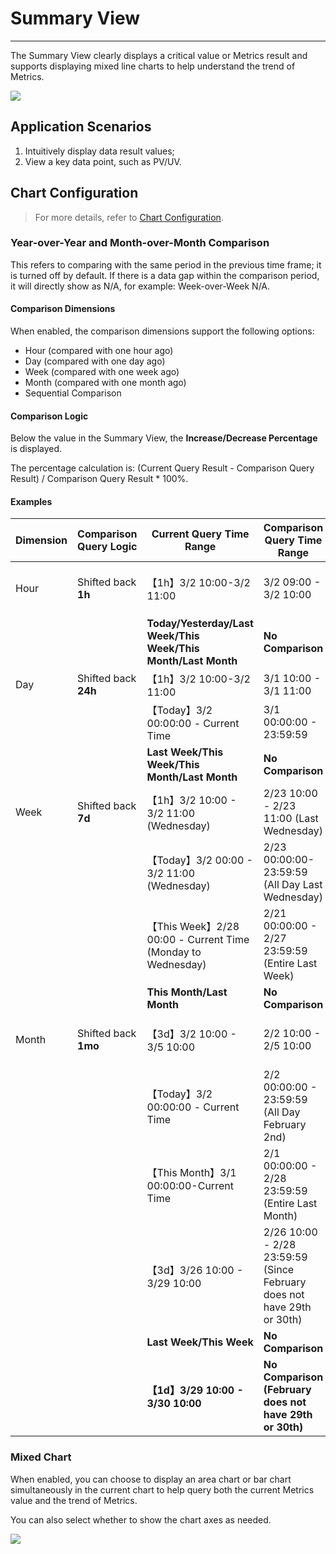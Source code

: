# Summary View
---

The Summary View clearly displays a critical value or Metrics result and supports displaying mixed line charts to help understand the trend of Metrics.

![](../img/overview.png)

## Application Scenarios

1. Intuitively display data result values;
2. View a key data point, such as PV/UV.

## Chart Configuration

> For more details, refer to [Chart Configuration](./chart-config.md).

### Year-over-Year and Month-over-Month Comparison

This refers to comparing with the same period in the previous time frame; it is turned off by default. If there is a data gap within the comparison period, it will directly show as N/A, for example: Week-over-Week N/A.

#### Comparison Dimensions

When enabled, the comparison dimensions support the following options:

- Hour (compared with one hour ago)
- Day (compared with one day ago)
- Week (compared with one week ago)
- Month (compared with one month ago)
- Sequential Comparison

#### Comparison Logic

Below the value in the Summary View, the **Increase/Decrease Percentage** is displayed.

The percentage calculation is: (Current Query Result - Comparison Query Result) / Comparison Query Result * 100%.

#### Examples

| Dimension | Comparison Query Logic | Current Query Time Range | Comparison Query Time Range | Percentage Display |
| --- | --- | --- | --- | --- |
| Hour | Shifted back **1h** | 【1h】3/2 10:00-3/2 11:00 | 3/2 09:00 - 3/2 10:00 | Compared with one hour ago xx% ⬆ |
| | | **Today/Yesterday/Last Week/This Week/This Month/Last Month** | **No Comparison** | **None** |
| Day | Shifted back **24h** | 【1h】3/2 10:00-3/2 11:00 | 3/1 10:00 - 3/1 11:00 | Day-over-Day xx% ⬆ |
| | | 【Today】3/2 00:00:00 - Current Time | 3/1 00:00:00 - 23:59:59 | Day-over-Day xx% ⬆ |
| | | **Last Week/This Week/This Month/Last Month** | **No Comparison** | **None** |
| Week | Shifted back **7d** | 【1h】3/2 10:00 - 3/2 11:00 (Wednesday) | 2/23 10:00 - 2/23 11:00 (Last Wednesday)| Week-over-Week xx% ⬆ |
| | | 【Today】3/2 00:00 - 3/2 11:00 (Wednesday) | 2/23 00:00:00-23:59:59 (All Day Last Wednesday) | Week-over-Week xx% ⬆ |
| | | 【This Week】2/28 00:00 - Current Time (Monday to Wednesday) | 2/21 00:00:00 - 2/27 23:59:59 (Entire Last Week) | Week-over-Week xx% ⬆ |
| | | **This Month/Last Month** | **No Comparison** | **None** |
| Month | Shifted back **1mo** | 【3d】3/2 10:00 - 3/5 10:00 | 2/2 10:00 - 2/5 10:00 | Month-over-Month xx% ⬆ |
| | | 【Today】3/2 00:00:00 - Current Time | 2/2 00:00:00 - 23:59:59 (All Day February 2nd) | Month-over-Month xx% ⬆ |
| | | 【This Month】3/1 00:00:00-Current Time | 2/1 00:00:00 - 2/28 23:59:59 (Entire Last Month) | Month-over-Month xx% ⬆ |
| | | 【3d】3/26 10:00 - 3/29 10:00 | 2/26 10:00 - 2/28 23:59:59 (Since February does not have 29th or 30th) | Month-over-Month xx% ⬆ |
| | | **Last Week/This Week** | **No Comparison** | **None** |
| | | **【1d】3/29 10:00 - 3/30 10:00**| **No Comparison (February does not have 29th or 30th)** | **None** |

### Mixed Chart

When enabled, you can choose to display an area chart or bar chart simultaneously in the current chart to help query both the current Metrics value and the trend of Metrics.

You can also select whether to show the chart axes as needed.

![](../img/overview-1.png)

<!--
## Chart Query

Chart queries support **Simple Query**, **Expression Query**, **DQL Query**, and **PromQL Query**; by default, a simple query is added.

> For more detailed explanations of chart query conditions, refer to [Chart Query](chart-query.md).

**Note**:

- A single chart query only supports one query statement, which defaults to **Simple Query**. Clicking **Convert to Expression Query** switches to expression query mode, treating the simple query as "Query A," supporting mutual switching. The same applies to **DQL Query**.
- If conversion functions used in the simple query are not supported in expression queries, they will not be carried over after switching.

## Chart Link

Links can help you navigate from the current chart to a target page. You can add internal platform links or external links, modifying the corresponding variable values in the link using template variables to pass data information, achieving data linkage.

> For more related settings, refer to [Chart Link](chart-link.md).

## Common Configurations

| Option | Description |
| --- | --- |
| Title | Set a title for the chart, which appears in the top-left corner of the chart. It supports hiding the title. |
| Description | Add a description to the chart. After setting, an [i] icon will appear after the chart title, showing the description when hovered over. If not set, no icon is displayed. |
| Unit | **:material-numeric-1-box: Default Unit Display**: <br /><li>If the queried data is Metrics data and units are configured in [Metrics Management](../../metrics/dictionary.md), it will use the configured units for display;<br /><li>If no unit is configured in **Metrics Management**, it will display with thousand separators.<br />**:material-numeric-2-box: After configuring units**: <br />It prioritizes using your custom-defined units for display. Metric data supports two options:<br /><br />**Scientific Notation Explanation**<br /><u>Default Scaling</u>: Units are ten thousand, million, etc., e.g., 10000 is shown as 1 ten thousand, 1000000 as 1 million. Two decimal places retained;<br /><u>Short Scale</u>: Units are K, M, B. That is, thousand, million, billion, trillion, etc. E.g., 1000 is 1K, 10000 is 10K, 1000000 is 1M; two decimal places retained.|
| Color | Customize font color and background color for the chart. |
| Data Format | Choose the number of decimal places and thousands separator.<br /><li>The thousands separator is enabled by default. Disabling it shows the original value without separators. More details at [Data Thousand Separator Format](../visual-chart/chart-query.md#thousand). |

## Advanced Configurations

| Option | Description |
| --- | --- |
| Rule Mapping | <li>Set the range for Metrics and corresponding background and font colors. Metrics within the range will be displayed according to the set style;<br /><li>Set the range for Metrics and mapping values. When the metric value falls within the set range, it will display the mapped value;<br /><li>When multiple settings are met, the last matching condition's style will be applied.<br /><br />When setting value mappings, neither **Display As** nor **Color** are required fields:<br />&nbsp; &nbsp; &nbsp;**Display As** defaults to empty, meaning no mapping display;<br />&nbsp; &nbsp; &nbsp;**Color** defaults to empty, meaning no color change.<br /> |
| Lock Time | Fix the time range for querying data in the current chart, independent of global time components. After setting, the chart's top-right corner will display the user-set time, like 【xx minutes】, 【xx hours】, 【xx days】. |
| Time Slicing | When enabled, the original data is first segmented and aggregated based on a certain time interval, then the aggregated dataset undergoes secondary aggregation to obtain the result value. By default, this is disabled.<br /><br />If time slicing is disabled, there are no time interval options; if enabled, the time interval options are:<br /><li>Automatic Alignment: When enabled, the query dynamically adjusts based on the selected time range and aggregation interval, rounding up to the nearest higher interval.<br /> &nbsp; &nbsp; &nbsp;The system presets various intervals: 1 millisecond, 10 milliseconds, 50 milliseconds, 100 milliseconds, 500 milliseconds, 1 second, 5 seconds, 15 seconds, 30 seconds, 1 minute, 5 minutes, 10 minutes, 30 minutes, 1 hour, 6 hours, 12 hours, 1 day, 1 week, 1 month;<br /><li>Custom Time Interval: When selecting **Lock Time**, different optional time intervals are automatically matched based on the locked time length. (*For example, choosing a 1-minute interval means queries will be made every 1 minute*)<br /><br /><br />More details at [Time Slicing Explanation](chart-query.md#time-slicing). |

| Workspace Authorization | Lists authorized workspaces. After selection, you can query and display data from these workspaces. |
| Data Sampling | Only applicable to Doris log data engine workspaces; when enabled, it samples data other than "Metrics," with dynamic sampling rates based on data volume. |
| Time Offset | Non-time-series data has at least a 1-minute delay after being stored. Selecting relative time queries may cause recent data to be missed, leading to data loss.<br />Enabling time offset shifts the actual query time forward by 1 minute when querying relative time ranges, preventing data gaps due to storage delays. For example, at 12:30, querying the last 15 minutes of data would actually query from 12:14 to 12:29.<br />:warning: <br /><li>This setting only affects relative time queries. For absolute time ranges, time offset does not apply.<br /><li>For charts with time intervals, such as time series charts, time offset does not apply if the interval exceeds 1 minute. For charts without intervals, like Summary Views and bar charts, time offset remains effective.|

-->